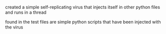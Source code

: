 created a simple self-replicating virus that injects itself in other python files and runs in a thread

found in the test files are simple python scripts that have been injected with the virus
